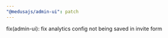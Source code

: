 ```yaml
---
"@medusajs/admin-ui": patch
---
```


fix(admin-ui): fix analytics config not being saved in invite form
